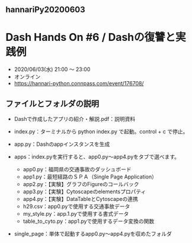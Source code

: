 ## hannariPy20200603
# Dash Hands On #6 / Dashの復讐と実践例

- 2020/06/03(水) 21:00 〜 23:00
- オンライン
- https://hannari-python.connpass.com/event/176708/

## ファイルとフォルダの説明
- Dashで作成したアプリの紹介・解説.pdf：説明資料

- index.py：ターミナルから python index.py で起動。control + c で停止。
- app.py：Dashのappインスタンスを生成
* apps：index.pyを実行すると、app0.py〜app4.pyをタブで選べます。
  - app0.py：福岡県の交通事故のダッシュボード
  - app1.py：最短経路のＳＰＡ（Single Page Application）
  - app2.py：【実験】グラフのFigureのコールバック
  - app3.py：【実験】Cytoscapeのelementsプロパティ
  - app4.py：【実験】DataTableとCytoscapeの連携
  - h29.csv：app0.pyで使用する交通事故データ
  - my_style.py：app.1.pyで使用する書式データ
  - table_to_cyto.py：app1.pyで使用するデータ変換の関数
  
* single_page：単体で起動するapp0.py〜app4.pyを収めたフォルダ
